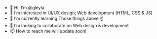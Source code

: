 - 👋 Hi, I’m @gleyla
- 👀 I’m interested in UI/UX design; Web development (HTML, CSS & JS)
- 🌱 I’m currently learning Those things above ☝️
- 💞️ I’m looking to collaborate on Web design & development
- 📫 How to reach me will update soon!

<!---
gleyla/gleyla is a ✨ special ✨ repository because its `README.md` (this file) appears on your GitHub profile.
You can click the Preview link to take a look at your changes.
--->
